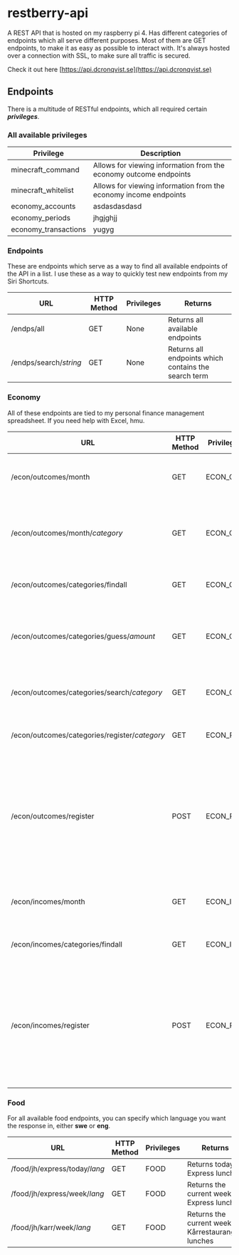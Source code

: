 # restberry-api
A REST API that is hosted on my raspberry pi 4. Has different categories of endpoints which all serve different purposes. Most of them are GET endpoints, to make it as easy as possible to interact with. It's always hosted over a connection with SSL, to make sure all traffic is secured.

Check it out here [https://api.dcronqvist.se](https://api.dcronqvist.se)

## Endpoints

There is a multitude of RESTful endpoints, which all required certain ***privileges***.

### All available privileges

Privilege | Description
------------ | -------------
minecraft_command | Allows for viewing information from the economy outcome endpoints
minecraft_whitelist | Allows for viewing information from the economy income endpoints
economy_accounts | asdasdasdasd
economy_periods | jhgjghjj
economy_transactions | yugyg

### Endpoints

These are endpoints which serve as a way to find all available endpoints of the API in a list. I use these as a way to quickly
test new endpoints from my Siri Shortcuts.

URL | HTTP Method | Privileges | Returns
------------ | ------------- | ------------- |-------------
/endps/all | GET | None | Returns all available endpoints
/endps/search/*string* | GET | None | Returns all endpoints which contains the search term

### Economy

All of these endpoints are tied to my personal finance management spreadsheet. If you need help with Excel, hmu.

URL | HTTP Method | Privileges | Returns
------------ | ------------- | ------------- |-------------
/econ/outcomes/month | GET | ECON_OUT | Returns this month's outcome result, balance and budget
/econ/outcomes/month/*category* | GET | ECON_OUT | Returns this month's result, balance, budget and average for specific category
/econ/outcomes/categories/findall | GET | ECON_OUT | Returns all available categories for outcomes
/econ/outcomes/categories/guess/*amount* | GET | ECON_OUT | Returns a list of categories that the specified amount might be registered as
/econ/outcomes/categories/search/*category* | GET | ECON_OUT | Returns a list of categories that match the specified search string
/econ/outcomes/categories/register/*category* | GET | ECON_REG | Registers a new category to be used for outcomes
/econ/outcomes/register | POST | ECON_REG | Registers the specified outcome to the spreadsheet. Expects payload of format: `{"date:" "short-iso", "category": "yup", "description": "yadda", "amount": 1337}`.
/econ/incomes/month | GET | ECON_IN | Returns this month's income result, balance and budget
/econ/incomes/categories/findall | GET | ECON_IN | Returns all available categories for incomes
/econ/incomes/register | POST | ECON_REG | Registers the specified income to the spreadsheet. Expects payload of format: `{"date:" "short-iso", "category": "yup", "description": "yadda", "amount": 1337}`.

### Food

For all available food endpoints, you can specify which language you want the response in, either **swe** or **eng**.

URL | HTTP Method | Privileges | Returns
------------ | ------------- | ------------- |-------------
/food/jh/express/today/*lang* | GET | FOOD | Returns today's Express lunch
/food/jh/express/week/*lang* | GET | FOOD | Returns the current week's Express lunches
/food/jh/karr/week/*lang* | GET | FOOD | Returns the current week's Kårrestaurangen lunches
